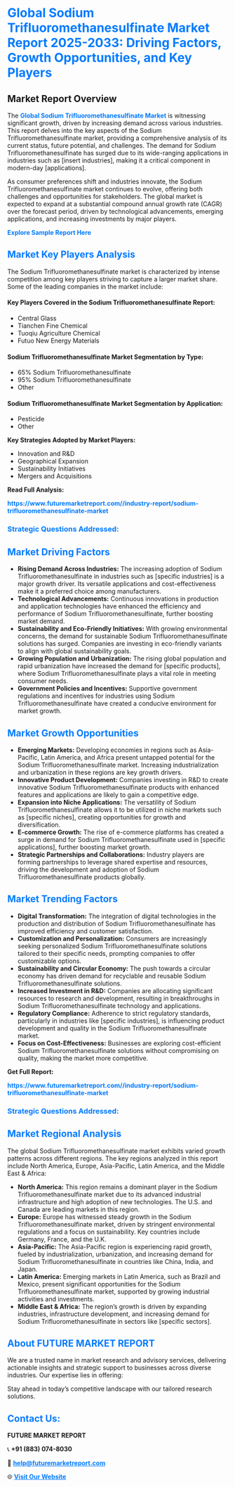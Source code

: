 <h1 style="color: #007BFF;">Global Sodium Trifluoromethanesulfinate Market Report 2025-2033: Driving Factors, Growth Opportunities, and Key Players</h1>

<section id="overview">
<h2>Market Report Overview</h2>
<p>The <a href="https://www.futuremarketreport.com//industry-report/sodium-trifluoromethanesulfinate-market" style="color: #007BFF; text-decoration: none;"><strong>Global Sodium Trifluoromethanesulfinate Market</strong></a> is witnessing significant growth, driven by increasing demand across various industries. This report delves into the key aspects of the Sodium Trifluoromethanesulfinate market, providing a comprehensive analysis of its current status, future potential, and challenges. The demand for Sodium Trifluoromethanesulfinate has surged due to its wide-ranging applications in industries such as [insert industries], making it a critical component in modern-day [applications].</p>
<p>As consumer preferences shift and industries innovate, the Sodium Trifluoromethanesulfinate market continues to evolve, offering both challenges and opportunities for stakeholders. The global market is expected to expand at a substantial compound annual growth rate (CAGR) over the forecast period, driven by technological advancements, emerging applications, and increasing investments by major players.</p>
</section>

<section id="overview">
<p><a href="https://www.futuremarketreport.com//request-sample/reportId=46854" style="color: #007BFF; text-decoration: none;"><strong>Explore Sample Report Here</strong></a></p>
</section>

<section id="key-players">
<h2 style="color: #007BFF;">Market Key Players Analysis</h2>
<p>The Sodium Trifluoromethanesulfinate market is characterized by intense competition among key players striving to capture a larger market share. Some of the leading companies in the market include:</p>
<h4>Key Players Covered in the Sodium Trifluoromethanesulfinate Report:</h4>
<ul><li>Central Glass</li><li>Tianchen Fine Chemical</li><li>Tuoqiu Agriculture Chemical</li><li>Futuo New Energy Materials</li></ul>
<h4>Sodium Trifluoromethanesulfinate Market Segmentation by Type:</h4>
<ul><li>65% Sodium Trifluoromethanesulfinate</li><li>95% Sodium Trifluoromethanesulfinate</li><li>Other</li></ul>

<h4>Sodium Trifluoromethanesulfinate Market Segmentation by Application:</h4>
<ul><li>Pesticide</li><li>Other</li></ul>
<p><strong>Key Strategies Adopted by Market Players:</strong></p>
<ul>
<li>Innovation and R&D</li>
<li>Geographical Expansion</li>
<li>Sustainability Initiatives</li>
<li>Mergers and Acquisitions</li>
</ul>
</section>

<section>
<p><strong>Read Full Analysis: </strong></p><a href="https://www.futuremarketreport.com//industry-report/sodium-trifluoromethanesulfinate-market" style="color: #007BFF; text-decoration: none;"><strong>https://www.futuremarketreport.com//industry-report/sodium-trifluoromethanesulfinate-market</strong></a>
<h3 style="color: #007BFF;">Strategic Questions Addressed:</h3>
</section>

<section id="driving-factors">
<h2 style="color: #007BFF;">Market Driving Factors</h2>
<ul>
<li><strong>Rising Demand Across Industries:</strong> The increasing adoption of Sodium Trifluoromethanesulfinate in industries such as [specific industries] is a major growth driver. Its versatile applications and cost-effectiveness make it a preferred choice among manufacturers.</li>
<li><strong>Technological Advancements:</strong> Continuous innovations in production and application technologies have enhanced the efficiency and performance of Sodium Trifluoromethanesulfinate, further boosting market demand.</li>
<li><strong>Sustainability and Eco-Friendly Initiatives:</strong> With growing environmental concerns, the demand for sustainable Sodium Trifluoromethanesulfinate solutions has surged. Companies are investing in eco-friendly variants to align with global sustainability goals.</li>
<li><strong>Growing Population and Urbanization:</strong> The rising global population and rapid urbanization have increased the demand for [specific products], where Sodium Trifluoromethanesulfinate plays a vital role in meeting consumer needs.</li>
<li><strong>Government Policies and Incentives:</strong> Supportive government regulations and incentives for industries using Sodium Trifluoromethanesulfinate have created a conducive environment for market growth.</li>
</ul>
</section>

<section id="growth-opportunities">
<h2 style="color: #007BFF;">Market Growth Opportunities</h2>
<ul>
<li><strong>Emerging Markets:</strong> Developing economies in regions such as Asia-Pacific, Latin America, and Africa present untapped potential for the Sodium Trifluoromethanesulfinate market. Increasing industrialization and urbanization in these regions are key growth drivers.</li>
<li><strong>Innovative Product Development:</strong> Companies investing in R&D to create innovative Sodium Trifluoromethanesulfinate products with enhanced features and applications are likely to gain a competitive edge.</li>
<li><strong>Expansion into Niche Applications:</strong> The versatility of Sodium Trifluoromethanesulfinate allows it to be utilized in niche markets such as [specific niches], creating opportunities for growth and diversification.</li>
<li><strong>E-commerce Growth:</strong> The rise of e-commerce platforms has created a surge in demand for Sodium Trifluoromethanesulfinate used in [specific applications], further boosting market growth.</li>
<li><strong>Strategic Partnerships and Collaborations:</strong> Industry players are forming partnerships to leverage shared expertise and resources, driving the development and adoption of Sodium Trifluoromethanesulfinate products globally.</li>
</ul>
</section>

<section id="trending-factors">
<h2 style="color: #007BFF;">Market Trending Factors</h2>
<ul>
<li><strong>Digital Transformation:</strong> The integration of digital technologies in the production and distribution of Sodium Trifluoromethanesulfinate has improved efficiency and customer satisfaction.</li>
<li><strong>Customization and Personalization:</strong> Consumers are increasingly seeking personalized Sodium Trifluoromethanesulfinate solutions tailored to their specific needs, prompting companies to offer customizable options.</li>
<li><strong>Sustainability and Circular Economy:</strong> The push towards a circular economy has driven demand for recyclable and reusable Sodium Trifluoromethanesulfinate solutions.</li>
<li><strong>Increased Investment in R&D:</strong> Companies are allocating significant resources to research and development, resulting in breakthroughs in Sodium Trifluoromethanesulfinate technology and applications.</li>
<li><strong>Regulatory Compliance:</strong> Adherence to strict regulatory standards, particularly in industries like [specific industries], is influencing product development and quality in the Sodium Trifluoromethanesulfinate market.</li>
<li><strong>Focus on Cost-Effectiveness:</strong> Businesses are exploring cost-efficient Sodium Trifluoromethanesulfinate solutions without compromising on quality, making the market more competitive.</li>
</ul>
</section>

<section>
<p><strong>Get Full Report: </strong></p><a href="https://www.futuremarketreport.com//industry-report/sodium-trifluoromethanesulfinate-market" style="color: #007BFF; text-decoration: none;"><strong>https://www.futuremarketreport.com//industry-report/sodium-trifluoromethanesulfinate-market</strong></a>
<h3 style="color: #007BFF;">Strategic Questions Addressed:</h3>
</section>


<section id="regional-analysis">
<h2 style="color: #007BFF;">Market Regional Analysis</h2>
<p>The global Sodium Trifluoromethanesulfinate market exhibits varied growth patterns across different regions. The key regions analyzed in this report include North America, Europe, Asia-Pacific, Latin America, and the Middle East & Africa:</p>
<ul>
<li><strong>North America:</strong> This region remains a dominant player in the Sodium Trifluoromethanesulfinate market due to its advanced industrial infrastructure and high adoption of new technologies. The U.S. and Canada are leading markets in this region.</li>
<li><strong>Europe:</strong> Europe has witnessed steady growth in the Sodium Trifluoromethanesulfinate market, driven by stringent environmental regulations and a focus on sustainability. Key countries include Germany, France, and the U.K.</li>
<li><strong>Asia-Pacific:</strong> The Asia-Pacific region is experiencing rapid growth, fueled by industrialization, urbanization, and increasing demand for Sodium Trifluoromethanesulfinate in countries like China, India, and Japan.</li>
<li><strong>Latin America:</strong> Emerging markets in Latin America, such as Brazil and Mexico, present significant opportunities for the Sodium Trifluoromethanesulfinate market, supported by growing industrial activities and investments.</li>
<li><strong>Middle East & Africa:</strong> The region’s growth is driven by expanding industries, infrastructure development, and increasing demand for Sodium Trifluoromethanesulfinate in sectors like [specific sectors].</li>
</ul>
</section>

<footer>
<h2 style="color: #007BFF;">About FUTURE MARKET REPORT</h2>
<p>We are a trusted name in market research and advisory services, delivering actionable insights and strategic support to businesses across diverse industries. Our expertise lies in offering:</p>

<p>Stay ahead in today’s competitive landscape with our tailored research solutions.</p>

<h2 style="color: #007BFF;">Contact Us:</h2>
<p><strong>FUTURE MARKET REPORT</strong></p>
<p>📞 <strong>+91 (883) 074-8030</strong></p>
<p>📧 <strong><a href="mailto:help@futuremarketreport.com" style="color: #007BFF;">help@futuremarketreport.com</a></strong></p>
<p>🌐 <strong><a href="https://www.futuremarketreport.com/" style="color: #007BFF;">Visit Our Website</a></strong></p>
</footer>